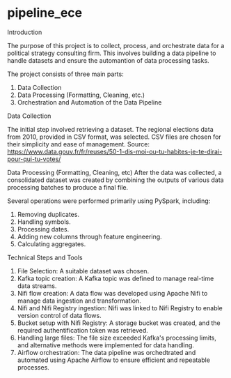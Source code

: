 # pipeline_ece

Introduction

The purpose of this project is to collect, process, and orchestrate data for a political strategy consulting firm. This involves building a data pipeline to handle datasets and ensure the automantion of data processing tasks.

The project consists of three main parts:
1. Data Collection
2. Data Processing (Formatting, Cleaning, etc.)
3. Orchestration and Automation of the Data Pipeline

Data Collection

The initial step involved retrieving a dataset. The regional elections data from 2010, provided in CSV format, was selected. CSV files are chosen for their simplicity and ease of management. Source: https://www.data.gouv.fr/fr/reuses/50-1-dis-moi-ou-tu-habites-je-te-dirai-pour-qui-tu-votes/

Data Processing (Formatting, Cleaning, etc)
After the data was collected, a consolidated dataset was created by combining the outputs of various data processing batches to produce a final file.

Several operations were performed primarily using PySpark, including:
1. Removing duplicates.
2. Handling symbols.
3. Processing dates.
4. Adding new columns through feature engineering. 
5. Calculating aggregates.

Technical Steps and Tools
1. File Selection: A suitable dataset was chosen.
2. Kafka topic creation: A Kafka topic was defined to manage real-time data streams.
3. Nifi flow creation: A data flow was developed using Apache Nifi to manage data ingestion and transformation.
4. Nifi and Nifi Registry ingestion: Nifi was linked to Nifi Registry to enable version control of data flows.
5. Bucket setup with Nifi Registry: A storage bucket was created, and the required authentification token was retrieved.
6. Handling large files: The file size exceeded Kafka's processing limits, and alternative methods were implemented for data handling.
7. Airflow orchestration: The data pipeline was orchedtrated and automated using Apache Airflow to ensure efficient and repeatable processes.


